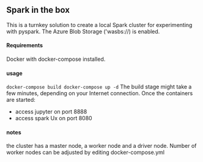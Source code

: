 ## Spark in the box

This is a turnkey solution to create a local Spark cluster for experimenting with pyspark.
The Azure Blob Storage ('wasbs://) is enabled.

#### Requirements

Docker with docker-compose installed.

#### usage

`docker-compose build docker-compose up -d`
The build stage might take a few minutes, depending on your Internet connection.
Once the containers are started:

- access jupyter on port 8888
- access spark Ux on port 8080

#### notes

the cluster has a master node, a worker node and a driver node. Number of worker nodes can be adjusted by editing docker-compose.yml

